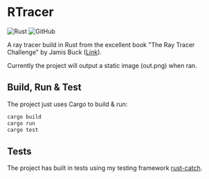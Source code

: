 # RTracer

![Rust](https://github.com/guydunton/rtracer/workflows/Rust/badge.svg?branch=master)
![GitHub](https://img.shields.io/github/license/guydunton/rtracer?color=blue)

A ray tracer build in Rust from the excellent book "The Ray Tracer Challenge" by Jamis Buck ([Link](https://pragprog.com/titles/jbtracer/)).

Currently the project will output a static image (out.png) when ran.

## Build, Run & Test

The project just uses Cargo to build & run:

```bash
cargo build
cargo run
cargo test
```

## Tests

The project has built in tests using my testing framework [rust-catch](https://github.com/guydunton/rust-catch).
